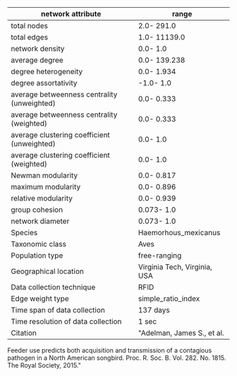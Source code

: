 network attribute|range
---|---
total nodes|2.0- 291.0
total edges|1.0- 11139.0
network density|0.0- 1.0
average degree|0.0- 139.238
degree heterogeneity|0.0- 1.934
degree assortativity|-1.0- 1.0
average betweenness centrality (unweighted)|0.0- 0.333
average betweenness centrality (weighted)|0.0- 0.333
average clustering coefficient (unweighted)|0.0- 1.0
average clustering coefficient (weighted)|0.0- 1.0
Newman modularity|0.0- 0.817
maximum modularity|0.0- 0.896
relative modularity|0.0- 0.939
group cohesion|0.073- 1.0
network diameter|0.073- 1.0
Species|Haemorhous_mexicanus
Taxonomic class|Aves
Population type|free-ranging
Geographical location|Virginia Tech, Virginia, USA
Data collection technique|RFID
Edge weight type|simple_ratio_index
Time span of data collection|137 days
Time resolution of data collection|1 sec
Citation|"Adelman, James S., et al. 
Feeder use predicts both acquisition and transmission of a contagious pathogen in a North American songbird.
 Proc. R. Soc. B. Vol. 282. No. 1815. The Royal Society, 2015."
